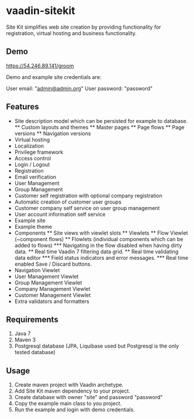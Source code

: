 vaadin-sitekit
==============

Site Kit simplifies web site creation by providing functionality for registration, virtual hosting and business functionality.

Demo
----

https://54.246.89.141/groom

Demo and example site credentials are:

User email: "admin@admin.org"
User password: "password"

Features
--------

* Site description model which can be persisted for example to database.
** Custom layouts and themes
** Master pages
** Page flows
** Page versions
** Navigation versions
* Virtual hosting
* Localization
* Privilege framework
* Access control
* Login / Logout
* Registration
* Email verification
* User Management
* Group Management
* Customer self registration with optional company registration
* Automatic creation of customer user groups
* Customer company self service on user group management
* User account information self service
* Example site
* Example theme
* Components
** Site views with viewlet slots
** Viewlets
** Flow Viewlet (~component flows)
** Flowlets (individual components which can be added to flows)
*** Navigating in the flow disabled when having dirty data.
** Real time Vaadin 7 filtering data grid.
** Real time validating data editor
*** Field status indicators and error messages.
*** Real time enabled Save / Discard buttons.
* Navigation Viewlet
* User Management Viewlet
* Group Management Viewlet
* Company Management Viewlet
* Customer Management Viewlet
* Extra validators and formatters

Requirements
------------

1. Java 7
2. Maven 3
3. Postgresql database (JPA, Liquibase used but Postgresql is the only tested database)

Usage
-----

1. Create maven project with Vaadin archetype.
2. Add Site Kit maven dependency to your project.
2. Create database with owner "site" and password "password"
3. Copy the example main class to you project.
4. Run the example and login with demo credentials.